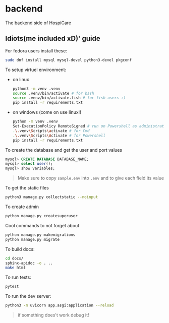 # backend
The backend side of HospiCare

## Idiots(me included xD)' guide
For fedora users install these:
```sh
sudo dnf install mysql mysql-devel python3-devel pkgconf
```


To setup virtuel environment:
- on linux
	```bash
	python3 -m venv .venv
	source .venv/bin/activate # for bash
    source .venv/bin/activate.fish # for fish users :)
	pip install -r requirements.txt
	```
- on windows (come on use linux!)
	```sh
	python -m venv .venv
	Set-ExecutionPolicy RemoteSigned # run on Powershell as administrator in case of activate fail 
	.\.venv\Scripts\activate # for Cmd
	.\.venv\Scripts\Activate # for Powershell
	pip install -r requirements.txt
	```

To create the database and get the user and port values
```sql
mysql> CREATE DATABASE DATABASE_NAME;
mysql> select user();
mysql> show variables;
```

> Make sure to copy `sample.env` into `.env` and to give each field its value

To get the static files
```sh
python3 manage.py collectstatic --noinput
```

To create admin
```sh
python manage.py createsuperuser
```

Cool commands to not forget about
```sh
python manage.py makemigrations
python manage.py migrate
```

To build docs:
```sh
cd docs/
sphinx-apidoc -o . ..
make html
```

To run tests:
```sh
pytest
```

To run the dev server:
```sh
python3 -m uvicorn app.asgi:application --reload
```

> if something does't work debug it!
